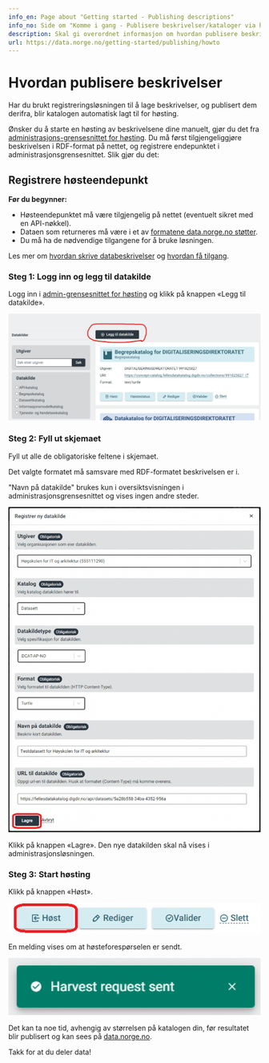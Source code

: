 ```yaml
---
info_en: Page about "Getting started - Publishing descriptions"
info_no: Side om "Komme i gang - Publisere beskrivelser/kataloger via høsteadmin-grensesnittet"
description: Skal gi overordnet informasjon om hvordan publisere beskrivelser/kataloger til data.norge.no
url: https://data.norge.no/getting-started/publishing/howto
---
```


# Hvordan publisere beskrivelser

Har du brukt registreringsløsningen til å lage beskrivelser, og publisert dem derifra, blir katalogen automatisk lagt til for høsting.

Ønsker du å starte en høsting av beskrivelsene dine manuelt, gjør du det fra [administrasjons-grensesnittet for høsting](https://admin.fellesdatakatalog.digdir.no/data-sources).
Du må først tilgjengeliggjøre beskrivelsen i RDF-format på nettet, og registrere endepunktet i administrasjonsgrensesnittet. Slik gjør du det:

## Registrere høsteendepunkt

**Før du begynner:**

- Høsteendepunktet må være tilgjengelig på nettet (eventuelt sikret med en API-nøkkel).
- Dataen som returneres må være i et av [formatene data.norge.no støtter]().
- Du må ha de nødvendige tilgangene for å bruke løsningen.

Les mer om [hvordan skrive databeskrivelser]() og [hvordan få tilgang]().

### Steg 1: Logg inn og legg til datakilde

Logg inn i [admin-grensesnittet for høsting](https://admin.fellesdatakatalog.digdir.no/data-sources) og klikk på knappen «Legg til datakilde».

![Legg til datakilde](image.png)

### Steg 2: Fyll ut skjemaet

Fyll ut alle de obligatoriske feltene i skjemaet.

Det valgte formatet må samsvare med RDF-formatet beskrivelsen er i.

"Navn på datakilde" brukes kun i oversiktsvisningen i administrasjonsgrensesnittet og vises ingen andre steder.

![Skjema](image-1.png)

Klikk på knappen «Lagre». Den nye datakilden skal nå vises i administrasjonsløsningen.

### Steg 3: Start høsting

Klikk på knappen «Høst».

![Høst](image-3.png)

En melding vises om at høsteforespørselen er sendt.

![Melding](image-4.png)

Det kan ta noe tid, avhengig av størrelsen på katalogen din, før resultatet blir publisert og kan sees på [data.norge.no](https://data.norge.no).

Takk for at du deler data!
